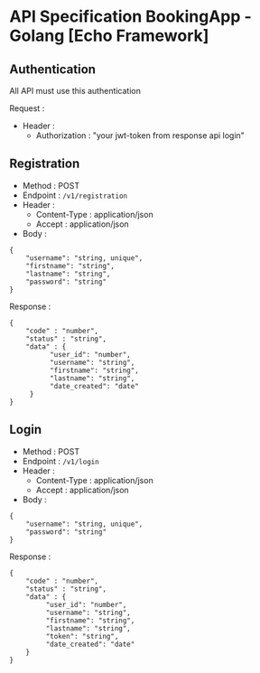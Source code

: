 # API Specification BookingApp - Golang [Echo Framework]

## Authentication

All API must use this authentication

Request :

* Header :
   * Authorization : "your jwt-token from response api login"


## Registration

* Method : POST
* Endpoint : ```/v1/registration```
* Header : 
     * Content-Type : application/json
     * Accept : application/json
* Body :

```
{
    "username": "string, unique",
    "firstname": "string",
    "lastname": "string",
    "password": "string"
}
```
Response :
```
{
    "code" : "number",
    "status" : "string",
    "data" : {
          "user_id": "number",
          "username": "string",
          "firstname": "string",
          "lastname": "string",
          "date_created": "date"
     }
}
```

## Login

* Method : POST
* Endpoint : ```/v1/login```
* Header : 
     * Content-Type : application/json
     * Accept : application/json
* Body :

```
{
    "username": "string, unique",
    "password": "string"
}
```
Response :
```
{
    "code" : "number",
    "status" : "string",
    "data" : {
         "user_id": "number",
         "username": "string",
         "firstname": "string",
         "lastname": "string",
         "token": "string",
         "date_created": "date"
    }
}
```
